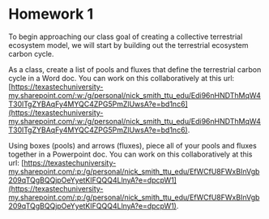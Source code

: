 # Homework 1
To begin approaching our class goal of creating a collective terrestrial ecosystem model,
we will start by building out the terrestrial ecosystem carbon cycle.

As a class, create a list of pools and fluxes that define the terrestrial
carbon cycle in a Word doc. You can work on this collaboratively at this url:
[https://texastechuniversity-my.sharepoint.com/:w:/g/personal/nick_smith_ttu_edu/Edi96nHNDThMqW4T30lTgZYBAqFy4MYQC4ZPG5PmZlUwsA?e=bd1nc6](https://texastechuniversity-my.sharepoint.com/:w:/g/personal/nick_smith_ttu_edu/Edi96nHNDThMqW4T30lTgZYBAqFy4MYQC4ZPG5PmZlUwsA?e=bd1nc6).

Using boxes (pools) and arrows (fluxes), piece all of your pools and fluxes together in a Powerpoint doc.
You can work on this collaboratively at this url:
[https://texastechuniversity-my.sharepoint.com/:p:/g/personal/nick_smith_ttu_edu/EfWCfU8FWxBInVgb209qTQgBQQjpOeYyetKIFQQQ4LlnyA?e=dpcpW1](https://texastechuniversity-my.sharepoint.com/:p:/g/personal/nick_smith_ttu_edu/EfWCfU8FWxBInVgb209qTQgBQQjpOeYyetKIFQQQ4LlnyA?e=dpcpW1).
